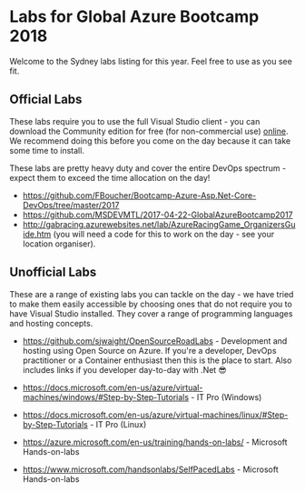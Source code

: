 # Labs for Global Azure Bootcamp 2018

Welcome to the Sydney labs listing for this year. Feel free to use as you see fit.

## Official Labs

These labs require you to use the full Visual Studio client - you can download the Community edition for free (for non-commercial use) [online](https://www.visualstudio.com/downloads/). We recommend doing this before you come on the day because it can take some time to install.

These labs are pretty heavy duty and cover the entire DevOps spectrum - expect them to exceed the time allocation on the day!

- https://github.com/FBoucher/Bootcamp-Azure-Asp.Net-Core-DevOps/tree/master/2017
- https://github.com/MSDEVMTL/2017-04-22-GlobalAzureBootcamp2017
- http://gabracing.azurewebsites.net/lab/AzureRacingGame_OrganizersGuide.htm (you will need a code for this to work on the day - see your location organiser).

## Unofficial Labs

These are a range of existing labs you can tackle on the day - we have tried to make them easily accessible by choosing ones that do not require you to have Visual Studio installed. They cover a range of programming languages and hosting concepts.

- https://github.com/sjwaight/OpenSourceRoadLabs - Development and hosting using Open Source on Azure. If you're a developer, DevOps practitioner or a Container enthusiast then this is the place to start. Also includes links if you developer day-to-day with .Net :sunglasses:

- https://docs.microsoft.com/en-us/azure/virtual-machines/windows/#Step-by-Step-Tutorials - IT Pro (Windows)
- https://docs.microsoft.com/en-us/azure/virtual-machines/linux/#Step-by-Step-Tutorials - IT Pro (Linux)
- https://azure.microsoft.com/en-us/training/hands-on-labs/ - Microsoft Hands-on-labs
- https://www.microsoft.com/handsonlabs/SelfPacedLabs - Microsoft Hands-on-labs
